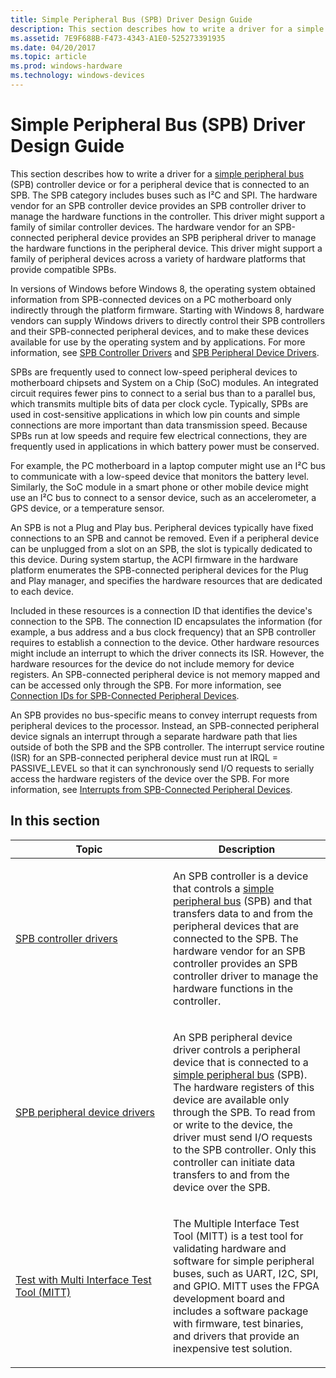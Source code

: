 ```yaml
---
title: Simple Peripheral Bus (SPB) Driver Design Guide
description: This section describes how to write a driver for a simple peripheral bus (SPB) controller device or for a peripheral device that is connected to an SPB.
ms.assetid: 7E9F688B-F473-4343-A1E0-525273391935
ms.date: 04/20/2017
ms.topic: article
ms.prod: windows-hardware
ms.technology: windows-devices
---
```


# Simple Peripheral Bus (SPB) Driver Design Guide


This section describes how to write a driver for a [simple peripheral bus](https://docs.microsoft.com/previous-versions/hh450903(v=vs.85)) (SPB) controller device or for a peripheral device that is connected to an SPB. The SPB category includes buses such as I²C and SPI. The hardware vendor for an SPB controller device provides an SPB controller driver to manage the hardware functions in the controller. This driver might support a family of similar controller devices. The hardware vendor for an SPB-connected peripheral device provides an SPB peripheral driver to manage the hardware functions in the peripheral device. This driver might support a family of peripheral devices across a variety of hardware platforms that provide compatible SPBs.

In versions of Windows before Windows 8, the operating system obtained information from SPB-connected devices on a PC motherboard only indirectly through the platform firmware. Starting with Windows 8, hardware vendors can supply Windows drivers to directly control their SPB controllers and their SPB-connected peripheral devices, and to make these devices available for use by the operating system and by applications. For more information, see [SPB Controller Drivers](https://docs.microsoft.com/windows-hardware/drivers/spb/spb-controller-drivers) and [SPB Peripheral Device Drivers](https://docs.microsoft.com/windows-hardware/drivers/spb/spb-peripheral-device-drivers).

SPBs are frequently used to connect low-speed peripheral devices to motherboard chipsets and System on a Chip (SoC) modules. An integrated circuit requires fewer pins to connect to a serial bus than to a parallel bus, which transmits multiple bits of data per clock cycle. Typically, SPBs are used in cost-sensitive applications in which low pin counts and simple connections are more important than data transmission speed. Because SPBs run at low speeds and require few electrical connections, they are frequently used in applications in which battery power must be conserved.

For example, the PC motherboard in a laptop computer might use an I²C bus to communicate with a low-speed device that monitors the battery level. Similarly, the SoC module in a smart phone or other mobile device might use an I²C bus to connect to a sensor device, such as an accelerometer, a GPS device, or a temperature sensor.

An SPB is not a Plug and Play bus. Peripheral devices typically have fixed connections to an SPB and cannot be removed. Even if a peripheral device can be unplugged from a slot on an SPB, the slot is typically dedicated to this device. During system startup, the ACPI firmware in the hardware platform enumerates the SPB-connected peripheral devices for the Plug and Play manager, and specifies the hardware resources that are dedicated to each device.

Included in these resources is a connection ID that identifies the device's connection to the SPB. The connection ID encapsulates the information (for example, a bus address and a bus clock frequency) that an SPB controller requires to establish a connection to the device. Other hardware resources might include an interrupt to which the driver connects its ISR. However, the hardware resources for the device do not include memory for device registers. An SPB-connected peripheral device is not memory mapped and can be accessed only through the SPB. For more information, see [Connection IDs for SPB-Connected Peripheral Devices](https://docs.microsoft.com/windows-hardware/drivers/spb/connection-ids-for-spb-connected-peripheral-devices).

An SPB provides no bus-specific means to convey interrupt requests from peripheral devices to the processor. Instead, an SPB-connected peripheral device signals an interrupt through a separate hardware path that lies outside of both the SPB and the SPB controller. The interrupt service routine (ISR) for an SPB-connected peripheral device must run at IRQL = PASSIVE\_LEVEL so that it can synchronously send I/O requests to serially access the hardware registers of the device over the SPB. For more information, see [Interrupts from SPB-Connected Peripheral Devices](https://docs.microsoft.com/windows-hardware/drivers/spb/interrupts-from-spb-connected-peripheral-devices).

## In this section


<table>
<colgroup>
<col width="50%" />
<col width="50%" />
</colgroup>
<thead>
<tr class="header">
<th>Topic</th>
<th>Description</th>
</tr>
</thead>
<tbody>
<tr class="odd">
<td><p><a href="https://msdn.microsoft.com/library/windows/hardware/hh698220" data-raw-source="[SPB controller drivers](https://docs.microsoft.com/windows-hardware/drivers/spb/spb-controller-drivers)">SPB controller drivers</a></p></td>
<td><p>An SPB controller is a device that controls a <a href="https://msdn.microsoft.com/library/windows/hardware/hh450903" data-raw-source="[simple peripheral bus](https://docs.microsoft.com/previous-versions/hh450903(v=vs.85))">simple peripheral bus</a> (SPB) and that transfers data to and from the peripheral devices that are connected to the SPB. The hardware vendor for an SPB controller provides an SPB controller driver to manage the hardware functions in the controller.</p></td>
</tr>
<tr class="even">
<td><p><a href="https://msdn.microsoft.com/library/windows/hardware/hh698225" data-raw-source="[SPB peripheral device drivers](https://docs.microsoft.com/windows-hardware/drivers/spb/spb-peripheral-device-drivers)">SPB peripheral device drivers</a></p></td>
<td><p>An SPB peripheral device driver controls a peripheral device that is connected to a <a href="https://msdn.microsoft.com/library/windows/hardware/hh450903" data-raw-source="[simple peripheral bus](https://docs.microsoft.com/previous-versions/hh450903(v=vs.85))">simple peripheral bus</a> (SPB). The hardware registers of this device are available only through the SPB. To read from or write to the device, the driver must send I/O requests to the SPB controller. Only this controller can initiate data transfers to and from the device over the SPB.</p></td>
</tr>
<tr class="odd">
<td><p><a href="https://msdn.microsoft.com/library/windows/hardware/dn919874" data-raw-source="[Test with Multi Interface Test Tool (MITT)](https://docs.microsoft.com/windows-hardware/drivers/spb/testing-with-multi-interface-test-tool--mitt-)">Test with Multi Interface Test Tool (MITT)</a></p></td>
<td><p>The Multiple Interface Test Tool (MITT) is a test tool for validating hardware and software for simple peripheral buses, such as UART, I2C, SPI, and GPIO. MITT uses the FPGA development board and includes a software package with firmware, test binaries, and drivers that provide an inexpensive test solution.</p></td>
</tr>
</tbody>
</table>

 

 

 




